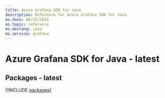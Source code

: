 ```yaml
---
title: Azure Grafana SDK for Java
description: Reference for Azure Grafana SDK for Java
ms.date: 06/25/2025
ms.topic: reference
ms.devlang: java
ms.service: grafana
---
```

# Azure Grafana SDK for Java - latest
## Packages - latest
[!INCLUDE [packages](grafana-index.md)]